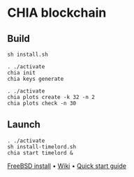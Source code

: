 # CHIA blockchain

## Build

`sh install.sh`

```
. ./activate
chia init
chia keys generate
```



```
. ./activate
chia plots create -k 32 -n 2
chia plots check -n 30
```

## Launch

```
. ./activate
sh install-timelord.sh
chia start timelord &
```

[FreeBSD install](https://github.com/Chia-Network/chia-blockchain/wiki/FreeBSD-Install#build) •
[Wiki](https://github.com/Chia-Network/chia-blockchain/wiki) •
[Quick start guide](https://github.com/Chia-Network/chia-blockchain/wiki/Quick-Start-Guide)
